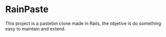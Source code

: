# RainPaste

This project is a pastebin clone made in Rails, the objetive is do something easy to maintain and extend.
